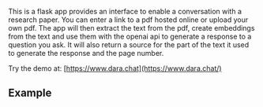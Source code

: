 

This is a flask app provides an interface to enable a conversation with a research paper. You can enter a link to a pdf hosted online or upload your own pdf. The app will then extract the text from the pdf, create embeddings from the text and use them with the openai api to generate a response to a question you ask. It will also return a source for the part of the text it used to generate the response and the page number.

Try the demo at: [https://www.dara.chat](https://www.dara.chat/)

## [](https://github.com/mukulpatnaik/researchgpt#example)Example